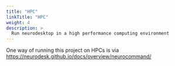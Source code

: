```yaml
---
title: "HPC"
linkTitle: "HPC"
weight: 4
description: >
  Run neurodesktop in a high performance computing environment
---
```


One way of running this project on HPCs is via https://neurodesk.github.io/docs/overview/neurocommand/
